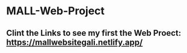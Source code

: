 # MALL-Web-Project
## Clint the Links to see my first the Web Proect: https://mallwebsitegali.netlify.app/
